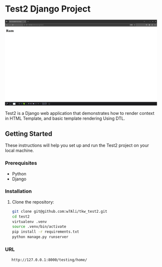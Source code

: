 # Test2 Django Project
!['Test2 OutPut'](https://github.com/w7Ali/tkw_test2/blob/main/test2.png)


Test2 is a Django web application that demonstrates how to render context in HTML Template, and basic template rendering Using DTL.

## Getting Started

These instructions will help you set up and run the Test2 project on your local machine.

### Prerequisites

- Python 
- Django

### Installation

1. Clone the repository:

   ```bash
   git clone git@github.com:w7Ali/tkw_test2.git
   cd test2
   virtualenv .venv
   source .venv/bin/activate
   pip install -r requirements.txt
   python manage.py runserver

### URL
   ```bash
      http://127.0.0.1:8000/testing/home/
